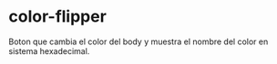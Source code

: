 # color-flipper
Boton que cambia el color del body y muestra el nombre del color en sistema hexadecimal.
